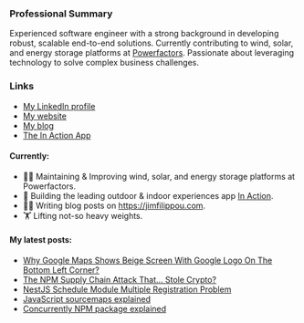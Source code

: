 ### Professional Summary

Experienced software engineer with a strong background in developing robust, scalable end-to-end solutions. Currently contributing to wind, solar, and energy storage platforms at [Powerfactors](https://www.powerfactors.com/). Passionate about leveraging technology to solve complex business challenges.

### Links

- [My LinkedIn profile](https://www.linkedin.com/in/jimfilippou)
- [My website](https://jimfilippou.com)
- [My blog](https://jimfilippou.com/articles)
- [The In Action App](https://inaction.gr)

#### Currently:

- 👨‍💻 Maintaining & Improving wind, solar, and energy storage platforms at Powerfactors.
- 🎯 Building the leading outdoor & indoor experiences app [In Action](https://inaction.gr).
- ✍🏻 Writing blog posts on https://jimfilippou.com.
- 🏋 Lifting not-so heavy weights.

#### My latest posts:

- [Why Google Maps Shows Beige Screen With Google Logo On The Bottom Left Corner?](https://jimfilippou.com/articles/2025/why-google-maps-shows-beige-screen)
- [The NPM Supply Chain Attack That... Stole Crypto?](https://jimfilippou.com/articles/2025/npm-supply-chain-attack-sept-2025)
- [NestJS Schedule Module Multiple Registration Problem](https://jimfilippou.com/articles/2025/nestjs-schedule-module-multiple-registration-problem)
- [JavaScript sourcemaps explained](https://jimfilippou.com/articles/2025/js-sourcemaps-explained)
- [Concurrently NPM package explained](https://jimfilippou.com/articles/2025/concurrently-npm-package-explained)
